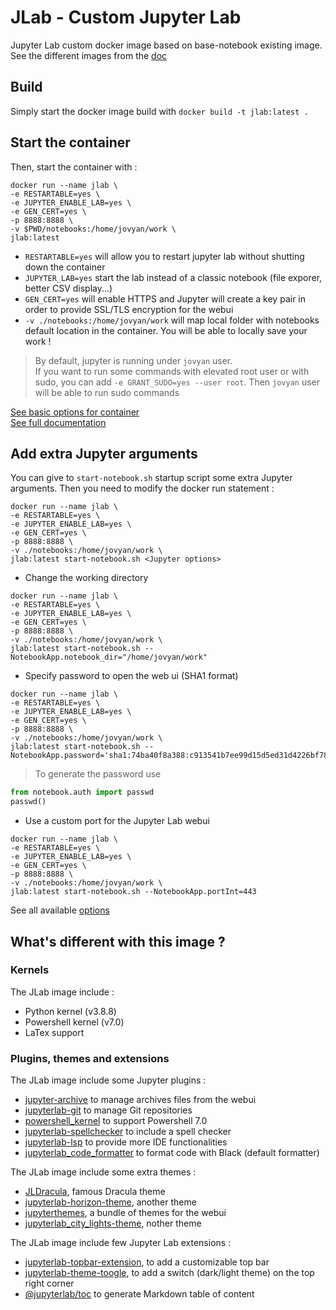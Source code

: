 # JLab - Custom Jupyter Lab 

Jupyter Lab custom docker image based on base-notebook existing image.
See the different images from the [doc](https://jupyter-docker-stacks.readthedocs.io/en/latest/using/selecting.html)

## Build

Simply start the docker image build with `docker build -t jlab:latest .`

## Start the container

Then, start the container with :  
```
docker run --name jlab \
-e RESTARTABLE=yes \
-e JUPYTER_ENABLE_LAB=yes \
-e GEN_CERT=yes \
-p 8888:8888 \
-v $PWD/notebooks:/home/jovyan/work \
jlab:latest
```

- `RESTARTABLE=yes` will allow you to restart jupyter lab without shutting down the container  
- `JUPYTER_LAB=yes` start the lab instead of a classic notebook (file exporer, better CSV display...)  
- `GEN_CERT=yes` will enable HTTPS and Jupyter will create a key pair in order to provide SSL/TLS encryption for the webui  
- `-v ./notebooks:/home/jovyan/work` will map local folder with notebooks default location in the container. You will be able to locally save your work !  

> By default, jupyter is running under `jovyan` user.   
> If you want to run some commands with elevated root user or with sudo, you can add `-e GRANT_SUDO=yes --user root`. Then `jovyan` user will be able to run sudo commands

[See basic options for container](https://jupyter-docker-stacks.readthedocs.io/en/latest/using/common.html)  
[See full documentation](https://jupyter-docker-stacks.readthedocs.io/en/latest/)

## Add extra Jupyter arguments

You can give to `start-notebook.sh` startup script some extra Jupyter arguments. Then you need to modify the docker run statement : 
```
docker run --name jlab \
-e RESTARTABLE=yes \
-e JUPYTER_ENABLE_LAB=yes \
-e GEN_CERT=yes \
-p 8888:8888 \
-v ./notebooks:/home/jovyan/work \
jlab:latest start-notebook.sh <Jupyter options>
```

- Change the working directory

```
docker run --name jlab \
-e RESTARTABLE=yes \
-e JUPYTER_ENABLE_LAB=yes \
-e GEN_CERT=yes \
-p 8888:8888 \
-v ./notebooks:/home/jovyan/work \
jlab:latest start-notebook.sh --NotebookApp.notebook_dir="/home/jovyan/work"
```

- Specify password to open the web ui (SHA1 format)

```
docker run --name jlab \
-e RESTARTABLE=yes \
-e JUPYTER_ENABLE_LAB=yes \
-e GEN_CERT=yes \
-p 8888:8888 \
-v ./notebooks:/home/jovyan/work \
jlab:latest start-notebook.sh --NotebookApp.password='sha1:74ba40f8a388:c913541b7ee99d15d5ed31d4226bf7838f83a50e'
```

> To generate the password use 
```python
from notebook.auth import passwd
passwd()
```

- Use a custom port for the Jupyter Lab webui

```
docker run --name jlab \
-e RESTARTABLE=yes \
-e JUPYTER_ENABLE_LAB=yes \
-e GEN_CERT=yes \
-p 8888:8888 \
-v ./notebooks:/home/jovyan/work \
jlab:latest start-notebook.sh --NotebookApp.portInt=443
```



See all available [options](https://jupyter-notebook.readthedocs.io/en/stable/config.html)

## What's different with this image ? 

### Kernels

The JLab image include :  
- Python kernel (v3.8.8) 
- Powershell kernel (v7.0)
- LaTex support

### Plugins, themes and extensions

The JLab image include some Jupyter plugins : 
- [jupyter-archive](https://github.com/jupyterlab-contrib/jupyter-archive/) to manage archives files from the webui
- [jupyterlab-git](https://github.com/jupyterlab/jupyterlab-git) to manage Git repositories
- [powershell_kernel](https://github.com/vors/jupyter-powershell) to support Powershell 7.0
- [jupyterlab-spellchecker](https://github.com/jupyterlab-contrib/spellchecker) to include a spell checker
- [jupyterlab-lsp](https://github.com/krassowski/jupyterlab-lsp) to provide more IDE functionalities
- [jupyterlab_code_formatter](https://jupyterlab-code-formatter.readthedocs.io/en/latest/index.html) to format code with Black (default formatter)


The JLab image include some extra themes : 

- [JLDracula](https://github.com/dracula/jupyterlab), famous Dracula theme
- [jupyterlab-horizon-theme](https://github.com/mohirio/jupyterlab-horizon-theme), another theme
- [jupyterthemes](https://github.com/dunovank/jupyter-themes), a bundle of themes for the webui
- [jupyterlab_city_lights-theme](https://github.com/yudai-nkt/jupyterlab_city-lights-theme), nother theme

The JLab image include few Jupyter Lab extensions : 
- [jupyterlab-topbar-extension](https://github.com/jtpio/jupyterlab-topbar), to add a customizable top bar
- [jupyterlab-theme-toogle](https://github.com/jtpio/jupyterlab-theme-toggle), to add a switch (dark/light theme) on the top right corner
- [@jupyterlab/toc](https://github.com/jupyterlab/jupyterlab-toc) to generate Markdown table of content

